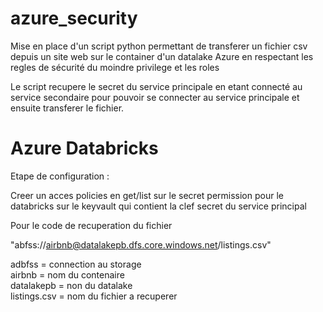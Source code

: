# azure_security
 
Mise en place d'un script python permettant de transferer un fichier csv depuis un site web sur le container d'un datalake Azure 
en respectant les regles de sécurité du moindre privilege et les roles

Le script recupere le secret du service principale en etant connecté au service secondaire pour pouvoir se connecter au service principale
et ensuite transferer le fichier.


# Azure Databricks

Etape de configuration :

Creer un acces policies en get/list sur le secret permission pour le databricks sur le keyvault qui contient la clef secret du service principal

Pour le code de recuperation du fichier 

"abfss://airbnb@datalakepb.dfs.core.windows.net/listings.csv"

adbfss = connection au storage </br>
airbnb = nom du contenaire </br>
datalakepb = non du datalake </br>
listings.csv = nom du fichier a recuperer

